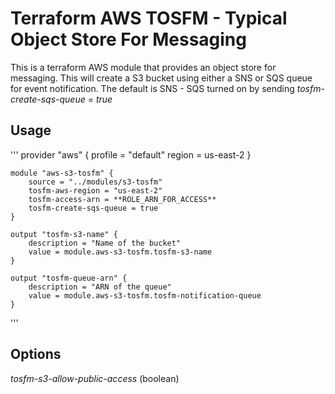 # Terraform AWS TOSFM - Typical Object Store For Messaging
This is a terraform AWS module that provides an object store for messaging.  This will create a S3 bucket using either a SNS or SQS queue for event notification.  The default is SNS - SQS turned on by sending *tosfm-create-sqs-queue = true*

## Usage
''' 
    provider "aws" {
        profile = "default"
        region  = us-east-2
    }

    module "aws-s3-tosfm" {
        source = "../modules/s3-tosfm"
        tosfm-aws-region = "us-east-2"
        tosfm-access-arn = **ROLE_ARN_FOR_ACCESS**
        tosfm-create-sqs-queue = true
    }

    output "tosfm-s3-name" {
        description = "Name of the bucket"
        value = module.aws-s3-tosfm.tosfm-s3-name
    }

    output "tosfm-queue-arn" {
        description = "ARN of the queue"
        value = module.aws-s3-tosfm.tosfm-notification-queue
    }
'''

## Options

*tosfm-s3-allow-public-access* (boolean)
